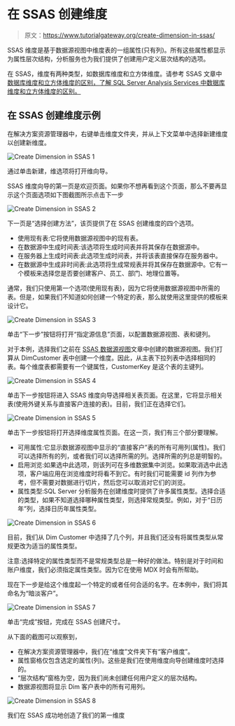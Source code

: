# 在 SSAS 创建维度

> 原文：<https://www.tutorialgateway.org/create-dimension-in-ssas/>

SSAS 维度是基于数据源视图中维度表的一组属性(只有列)。所有这些属性都显示为属性层次结构，分析服务也为我们提供了创建用户定义层次结构的选项。

在 SSAS，维度有两种类型，如数据库维度和立方体维度。请参考 SSAS 文章中[数据库维度和立方体维度的区别，了解 SQL Server Analysis Services 中数据库维度和立方体维度的区别。](https://www.tutorialgateway.org/difference-between-database-dimension-and-cube-dimension/)

## 在 SSAS 创建维度示例

在解决方案资源管理器中，右键单击维度文件夹，并从上下文菜单中选择新建维度以创建新维度。

![Create Dimension in SSAS 1](img/74cb230fe3593247dd36f8e6d8cb1872.png)

通过单击新建，维选项将打开维向导。

SSAS 维度向导的第一页是欢迎页面。如果你不想再看到这个页面，那么不要再显示这个页面选项如下图截图所示点击下一步

![Create Dimension in SSAS 2](img/7f488746096125c425aebda8236b5d8b.png)

下一页是“选择创建方法”，该页提供了在 SSAS 创建维度的四个选项。

*   使用现有表:它将使用数据源视图中的现有表。
*   在数据源中生成时间表:该选项将生成时间表并将其保存在数据源中。
*   在服务器上生成时间表:此选项生成时间表，并将该表直接保存在服务器中。
*   在数据源中生成非时间表:此选项将生成常规表并将其保存在数据源中。它有一个模板来选择您是否要创建客户、员工、部门、地理位置等。

通常，我们只使用第一个选项(使用现有表)，因为它将使用数据源视图中所需的表。但是，如果我们不知道如何创建一个特定的表，那么就使用这里提供的模板来设计它。

![Create Dimension in SSAS 3](img/6ecec0e75d5f712a7f3f32fdcda807aa.png)

单击“下一步”按钮将打开“指定源信息”页面，以配置数据源视图、表和键列。

对于本例，选择我们之前在 [SSAS 数据源视图](https://www.tutorialgateway.org/ssas-data-source-view/)文章中创建的数据源视图。我们打算从 DimCustomer 表中创建一个维度。因此，从主表下拉列表中选择相同的表。每个维度表都需要有一个键属性，CustomerKey 是这个表的主键列。

![Create Dimension in SSAS 4](img/db04b7afe2774f06ea3da370a45c7cdf.png)

单击下一步按钮将进入 SSAS 维度向导选择相关表页面。在这里，它将显示相关表(使用外键关系与直接客户连接的表)。目前，我们正在选择它们。

![Create Dimension in SSAS 5](img/1eed4e2eec50aea14c433b9f87c5bbfe.png)

单击下一步按钮将打开选择维度属性页面。在这一页，我们有三个部分要理解。

*   可用属性:它显示数据源视图中显示的“直接客户”表的所有可用列(属性)。我们可以选择所有的列，或者我们可以选择所需的列。选择所需的列总是明智的。
*   启用浏览:如果选中此选项，则该列可在多维数据集中浏览。如果取消选中此选项，客户端应用在浏览维度时将看不到它。有时我们可能需要 id 列作为参考，但不需要对数据进行切片，然后您可以取消对它们的浏览。
*   属性类型:SQL Server 分析服务在创建维度时提供了许多属性类型。选择合适的类型，如果不知道选择哪种属性类型，则选择常规类型。例如，对于“日历年”列，选择日历年属性类型。

![Create Dimension in SSAS 6](img/695de316b5decfd454ceb316dea321a0.png)

目前，我们从 Dim Customer 中选择了几个列，并且我们还没有将属性类型从常规更改为适当的属性类型。

注意:选择特定的属性类型而不是常规类型总是一种好的做法。特别是对于时间和账户维度，我们必须指定属性类型。因为它在使用 MDX 时会有所帮助。

现在下一步是给这个维度起一个特定的或者任何合适的名字。在本例中，我们将其命名为“暗淡客户”。

![Create Dimension in SSAS 7](img/80805867159bd2105a0502665ae1afb9.png)

单击“完成”按钮，完成在 SSAS 创建尺寸。

从下面的截图可以观察到，

*   在解决方案资源管理器中，我们在“维度”文件夹下有“客户维度”。
*   属性窗格仅包含选定的属性(列)。这些是我们在使用维度向导创建维度时选择的。
*   “层次结构”窗格为空，因为我们尚未创建任何用户定义的层次结构。
*   数据源视图将显示 Dim 客户表中的所有可用列。

![Create Dimension in SSAS 8](img/e0e88716393e339b4b549b9ec540f3c2.png)

我们在 SSAS 成功地创造了我们的第一维度